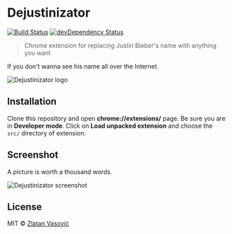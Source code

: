 # Dejustinizator

[![Build Status](https://travis-ci.org/zdroid/dejustinizator.svg?branch=master)](https://travis-ci.org/zdroid/dejustinizator)
[![devDependency Status](https://david-dm.org/zdroid/dejustinizator/dev-status.svg)](https://david-dm.org/zdroid/dejustinizator#info=devDependencies)

> Chrome extension for replacing Justin Bieber's name with anything you want

If you don't wanna see his name all over the Internet.

![Dejustinizator logo](https://raw.github.com/zdroid/dejustinizator/master/src/icon-128.png)

## Installation

Clone this repository and open **chrome://extensions/** page. Be sure you are
in **Developer mode**. Click on **Load unpacked extension** and choose the
`src/` directory of extension.

## Screenshot

A picture is worth a thousand words.

![Dejustinizator screenshot](https://raw.github.com/zdroid/justin-to-pony/master/screenshot.png)

## License

MIT &copy; [Zlatan Vasović](https://github.com/zdroid)
